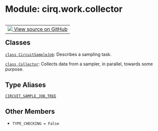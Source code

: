 <div itemscope itemtype="http://developers.google.com/ReferenceObject">
<meta itemprop="name" content="cirq.work.collector" />
<meta itemprop="path" content="Stable" />
<meta itemprop="property" content="TYPE_CHECKING"/>
</div>

# Module: cirq.work.collector

<!-- Insert buttons and diff -->

<table class="tfo-notebook-buttons tfo-api" align="left">

<td>
  <a target="_blank" href="https://github.com/quantumlib/cirq/tree/master/cirq/work/collector.py">
    <img src="https://www.tensorflow.org/images/GitHub-Mark-32px.png" />
    View source on GitHub
  </a>
</td>
</table>







## Classes

[`class CircuitSampleJob`](../../cirq/work/CircuitSampleJob.md): Describes a sampling task.

[`class Collector`](../../cirq/work/Collector.md): Collects data from a sampler, in parallel, towards some purpose.

## Type Aliases

[`CIRCUIT_SAMPLE_JOB_TREE`](../../cirq/work/collector/CIRCUIT_SAMPLE_JOB_TREE.md)

## Other Members

* `TYPE_CHECKING = False` <a id="TYPE_CHECKING"></a>

